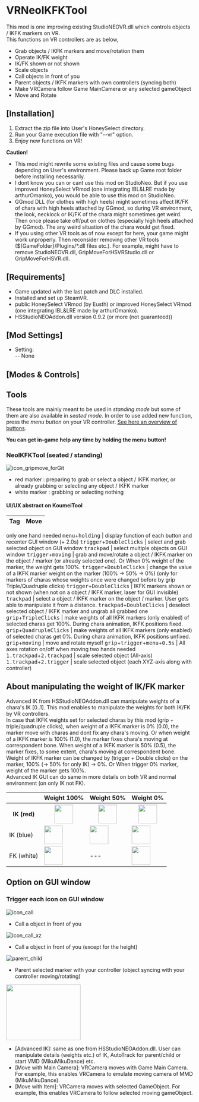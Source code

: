 # VRNeoIKFKTool

This mod is one improving existing StudioNEOVR.dll which controls objects / IKFK markers on VR.  
This functions on VR controllers are as below,

- Grab objects / IKFK markers and move/rotation them
- Operate IK/FK weight
- IK/FK shown or not shown
- Scale objects
- Call objects in front of you
- Parent objects / IKFK markers with own controllers (syncing both)
- Make VRCamera follow Game MainCamera or any selected gameObject
- Move and Rotate

## [Installation]
1. Extract the zip file into User's HoneySelect directory.
2. Run your Game execution file with "--vr" option. 
3. Enjoy new functions on VR!

**Caution!** 
- This mod might rewrite some existing files and cause some bugs depending on User's environment.
  Please back up Game root folder before installing necessarily.
- I dont know you can or cant use this mod on StudioNeo. But if you use improved HoneySelect VRmod (one integrating IBL&LRE made by arthurOmanko), you would be able to use this mod on StudioNeo.
- GGmod DLL (for clothes with high heels) might sometimes affect IK/FK of chara with high heels attached by GGmod, so during VR environment, the look, necklock or IK/FK of the chara might sometimes get weird. Then once please take off/put on clothes (especially high heels attached by GGmod). The any weird situation of the chara would get fixed.
- If you using other VR tools as of now except for here, your game might work unproperly. Then reconsider removing other VR tools (${GameFolder}/Plugins/*.dll files etc.). For example, might have to remove StudioNEOVR.dll, GripMoveForHSVRStudio.dll or GripMoveForHSVR.dll.  

## [Requirements]
- Game updated with the last patch and DLC installed.
- Installed and set up SteamVR.
- public HoneySelect VRmod (by Eusth) or improved HoneySelect VRmod (one integrating IBL&LRE made by arthurOmanko).
- HSStudioNEOAddon.dll version 0.9.2 (or more (not guaranteed))

## [Mod Settings]
- Setting:      
  -- None

## [Modes & Controls]

## Tools

These tools are mainly meant to be used in *standing mode* but some of them are also available in *seated mode*. In order to use added new function, press the *menu button* on your VR controller. [See here an overview of buttons](https://forums.unrealengine.com/attachment.php?attachmentid=87367&d=1460020388).

**You can get in-game help any time by holding the menu button!**

### NeoIKFKTool (seated / standing)
![icon_gripmove_forGit](https://user-images.githubusercontent.com/68005887/94588610-176d9a00-02bf-11eb-98c2-c065f4624709.png)

- red marker : preparing to grab or select a object / IKFK marker, or already grabbing or selecting any object / IKFK marker  
- white marker : grabbing or selecting nothing  

#### UI/UX abstract on KoumeiTool
Tag                |  Move     | 
:------------:     | ------  | 
only one hand needed
<kbd>menu</kbd>+<kbd>holding</kbd> | display function of each button and recenter GUI window (+ 2.0s)
<kbd>trigger</kbd>+<kbd>DoubleClicks</kbd> | select and grab selected object on GUI window
<kbd>trackpad</kbd> | select multiple objects on GUI window
<kbd>trigger</kbd>+<kbd>moving</kbd> | grab and move/rotate a object / IKFK marker on the object / marker (or already selected one). Or When 0% weight of the marker, the weight gets 100%.
<kbd>trigger</kbd>+<kbd>DoubleClicks</kbd> | change the value of a IKFK marker weight on the marker (100% -> 50% -> 0%) (only for markers of charas whose weights once were changed before by grip Triple/Quadruple clicks)
<kbd>trigger</kbd>+<kbd>DoubleClicks</kbd> | IKFK markers shown or not shown (when not on a object / IKFK marker, laser for GUI invisible)
<kbd>trackpad</kbd> | select a object / IKFK marker on the object / marker. User gets able to manipulate it from a distance.
<kbd>trackpad</kbd>+<kbd>DoubleClicks</kbd> | deselect selected object / IKFK marker and ungrab all grabbed one 
<kbd>grip</kbd>+<kbd>TripleClicks</kbd> | make weights of all IKFK markers (only enabled) of selected charas get 100%. During chara animation, IKFK positions fixed.
<kbd>grip</kbd>+<kbd>QuadrupleClicks</kbd> | make weights of all IKFK markers (only enabled) of selected charas get 0%. During chara animation, IKFK positions unfixed.
<kbd>grip</kbd>+<kbd>moving</kbd> | move and rotate myself
<kbd>grip</kbd>+<kbd>trigger</kbd>+<kbd>menu</kbd>+<kbd>0.5s</kbd> | All axes rotation on/off when moving
two hands needed
<kbd>1.trackpad</kbd>+<kbd>2.trackpad</kbd> | scale selected object (All-axis)
<kbd>1.trackpad</kbd>+<kbd>2.trigger</kbd> | scale selected object (each XYZ-axis along with controller)
## About manipulating the weight of IK/FK marker
Advanced IK from HSStudioNEOAddon.dll can manipulate weights of a chara's IK [0..1]. This mod enables to manipulate the weights for both IK/FK by VR controllers.  
In case that IKFK weights set for selected charas by this mod (grip + triple/quadruple clicks), when weight of a IKFK marker is 0% (0.0), the marker move with charas and dont fix any chara's moving.
Or when weight of a IKFK marker is 100% (1.0), the marker fixes chara's moving at correspondent bone. When weight of a IKFK marker is 50% (0.5), the marker fixes, to some extent, chara's moving at correspondent bone.  
Weight of IKFK marker can be changed by (trigger + Double clicks) on the marker, 100% (-> 50% for only IK) -> 0%. Or When trigger 0% marker, weight of the marker gets 100%.  
Advanced IK GUI can do same in more details on both VR and normal environment (on only IK not FK).  

<table>
<tr>
  <th> </th>
  <th>Weight 100%</th>
  <th>Weight 50%</th>
  <th>Weight 0%</th>
</tr>
<tr>
  <th>IK (red)</th>
  <th><img src="https://github.com/arthurOmanko/VRNeoIKFKTool/assets/68005887/ebc447d1-5c18-4e92-b783-397ce70e7dcf" width="50" height="50"></th>
  <th><img src="https://github.com/arthurOmanko/VRNeoIKFKTool/assets/68005887/b18c94c4-f51b-4c1a-b6ae-fda228e0652f" width="50" height="50"></th>
  <th><img src="https://github.com/arthurOmanko/VRNeoIKFKTool/assets/68005887/b161b42d-1ad6-47aa-9964-29701a02d554" width="50" height="50"></th>
</tr>
<tr>
  <td>IK (blue)</td>
  <td><img src="https://github.com/arthurOmanko/VRNeoIKFKTool/assets/68005887/1000aaab-5027-4c42-b27e-15bb1281decf" width="50" height="50"></td>
  <td><img src="https://github.com/arthurOmanko/VRNeoIKFKTool/assets/68005887/40b63852-56ef-4364-9a54-7143c02b1634" width="50" height="50"></td>
  <td><img src="https://github.com/arthurOmanko/VRNeoIKFKTool/assets/68005887/96458dd8-eb15-48b4-b61f-61627cfbce03" width="50" height="50"></td>
</tr>
<tr>
  <td>FK (white)</td>
  <td><img src="https://github.com/arthurOmanko/VRNeoIKFKTool/assets/68005887/c32175c7-bd0f-4178-9538-cc55efe35347" width="50" height="50"></td>
  <td>---</td>
  <td><img src="https://github.com/arthurOmanko/VRNeoIKFKTool/assets/68005887/ea8aa8f8-ab26-42b8-95dd-54a83e9dfc02" width="50" height="50"></td>
</tr>
</table>

## Option on GUI window
### Trigger each icon on GUI window  

![icon_call](https://user-images.githubusercontent.com/68005887/94591985-c7dd9d00-02c3-11eb-85b5-dbe3c541413c.png)

- Call a object in front of you

![icon_call_xz](https://user-images.githubusercontent.com/68005887/94592000-ca3ff700-02c3-11eb-802a-b275d15bfb65.png)

- Call a object in front of you (except for the height)

![parent_child](https://user-images.githubusercontent.com/68005887/94592023-cd3ae780-02c3-11eb-98c9-1e312babd3c2.png)

- Parent selected marker with your controller (object syncing with your controller moving/rotating)

<img src="https://github.com/arthurOmanko/VRNeoIKFKTool/assets/68005887/e818d50e-6ab9-420e-aeaa-15007ec047b8" width="200" height="150">

- [Advanced IK]: same as one from HSStudioNEOAddon.dll. User can manipulate details (weights etc.) of IK, AutoTrack for parent/child or start VMD (MikuMikuDance) etc.
- [Move with Main Camera]: VRCamera moves with Game Main Camera. For example, this enables VRCamera to emulate moving camera of MMD (MikuMikuDance). 
- [Move with Item]: VRCamera moves with selected GameObject. For example, this enables VRCamera to follow selected moving gameObject. 

